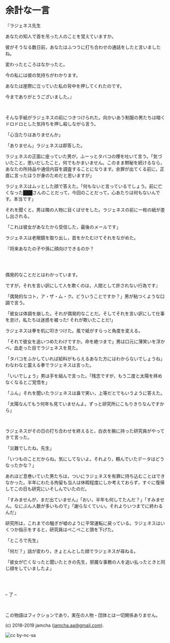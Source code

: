 

# 余計な一言

『ラジェネス先生  

あなたの知人で首を吊った人のことを覚えていますか。  

彼がそうなる数日前，あなたはふつうに打ち合わせの通話をしたと言いましたね。  

変わったところはなかったと。  

今の私には彼の気持ちがわかります。  

あなたは崖際に立っていた私の背中を押してくれたのです。  

今までありがとうございました。』  

<br>  

そんな手紙がラジェネスの前につきつけられた。向かいあう制服の男たちは暗くドロドロとした気持ちを押し殺しながら言う。  

「心当たりはありませんか」  

「ありません」ラジェネスは即答した。  

ラジェネスの正面に座っていた男が，ふーっとタバコの煙を吐いて言う。「気づいたこと，思いだしたこと，何でもかまいません。このまま黙秘を続けるなら，あなたの所持品や通信内容を調査することになります。余罪が出てくる前に，正直に言ったほうが身のためだと思いますが」  

ラジェネスはムッとした顔で答えた。「何もないと言っているでしょう。前に亡くなった███さんのことだって，今回のことだって，心あたりは何もないんです。本当です」  

それを聞くと，男は隣の人物に目くばせをした。ラジェネスの前に一枚の紙が差し出される。  

「これは彼女があなたから受信した，最後のメールです」  

ラジェネスは老眼鏡を取り出し，首をかたむけてそれをながめた。  

『将来あなたの子や孫に顔向けできるのか？  

<br>  
<br>  

偶発的なことだとはわかっています。  

ですが，それを言い訳にして人を欺くのは，人間として許されない行為です』  

「偶発的なコト，ア・ザ・ム・ク。どういうことですか？」男が粘つくような口調で言う。  

「彼女は体調を崩した。それが偶発的なことだ。そしてそれを言い訳にして仕事を怠け，私たちは迷惑を被った! それが欺いたことだ!」  

ラジェネスは拳を机に叩きつけた。風で紙がすらっと角度を変える。  

「それで彼女を追いつめたわけですか。命を絶つまで」男は口元に薄笑いを浮かべ，血走った目でラジェネスを見た。  

「タバコをふかしていれば給料がもらえるあなた方にはわからないでしょうね」わなわなと震える拳でラジェネスは言った。  

「いいでしょう」男は手を組んで言った。「残念ですが，もう二度と太陽を拝めなくなるとご覚悟を」  

「ふん」それを聞いたラジェネスは鼻で笑い，上等だとでもいうように答えた。  

「太陽なんてもう何年も見ていませんよ。ずっと研究所にこもりきりなんですから」  

<br>  

ラジェネスがその日の打ち合わせを終えると，白衣を腕に持った研究員がやってきて言った。  

「災難でしたね，先生」  

「いつものことだからね。気にしてないよ。それより，頼んでいたデータはどうなったかな？」  

あれほど息巻いていた男たちは，ついにラジェネスを有罪に持ち込むことはできなかった。半年にわたる拘留も当人は休暇程度にしか考えておらず，すぐに復帰してこの日も研究にいそしんでいたのだ。  

「すみませんが，まだ出ていません」「おい，半年も何してたんだ？」「すみません。なにぶん人数が多いもので」「謝らなくていい。それよりいつまでに終わるんだ」  

研究所は，これまでの騒ぎが嘘のように平常運転に戻っている。ラジェネスはいくつか指示をすると，研究員はぺこぺこと頭を下げた。  

「ところで先生」  

「何だ？」話が変わり，きょとんとした顔でラジェネスが尋ねる。  

「彼女が亡くなったと聞いたときの先生，邪魔な事務の人を追い払ったときと同じ顔をしていましたよ」  

<br>  
<br>  

&#x2013; 了 &#x2013;  

<br>  

この物語はフィクションであり，実在の人物・団体とは一切関係ありません。  

(c) 2018-2019 jamcha (jamcha.aa@gmail.com).  

![cc by-nc-sa](https://i.creativecommons.org/l/by-nc-sa/4.0/88x31.png)  

